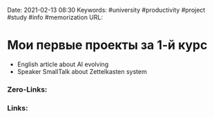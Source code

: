 Date: 2021-02-13 08:30
Keywords: #university #productivity #project #study #info #memorization 
URL: 

# Мои первые проекты за 1-й курс
- English article about AI evolving
- Speaker SmallTalk about Zettelkasten system



### Zero-Links:



### Links:
